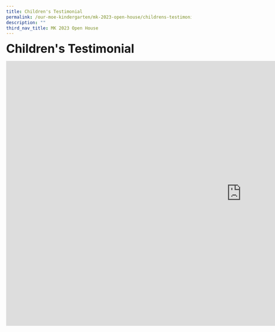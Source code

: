 ```yaml
---
title: Children's Testimonial
permalink: /our-moe-kindergarten/mk-2023-open-house/childrens-testimonial/
description: ""
third_nav_title: MK 2023 Open House
---
```

**<font size=6>Children's Testimonial</font>**
<iframe width="1280" height="720" src="https://www.youtube.com/embed/LE5SRIK8V1U" title="MK@PG Open House Children's Testimonials" frameborder="0" allow="accelerometer; autoplay; clipboard-write; encrypted-media; gyroscope; picture-in-picture; web-share" allowfullscreen></iframe>